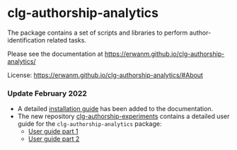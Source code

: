# clg-authorship-analytics

The package contains a set of scripts and libraries to perform author-identification related tasks. 

Please see the documentation at https://erwanm.github.io/clg-authorship-analytics/

License: https://erwanm.github.io/clg-authorship-analytics/#About

### Update February 2022

- A detailed [installation guide](https://erwanm.github.io/clg-authorship-analytics/#Installation) has been added to the documentation.
- The new repository [clg-authorship-experiments](https://github.com/erwanm/clg-authorship-experiments) contains a detailed user guide for the `clg-authorship-analytics` package:
    - [User guide part 1](https://erwanm.github.io/clg-authorship-experiments/user-guide-part1.html)
    - [User guide part 2](https://erwanm.github.io/clg-authorship-experiments/user-guide-part2.html) 

